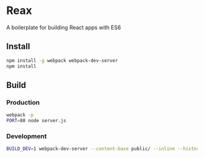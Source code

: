 # Reax

A boilerplate for building React apps with ES6

## Install

```sh
npm install -g webpack webpack-dev-server
npm install
```

## Build

### Production

```sh
webpack -p
PORT=80 node server.js
```

### Development

```sh
BUILD_DEV=1 webpack-dev-server --content-base public/ --inline --history-api-fallback
```
